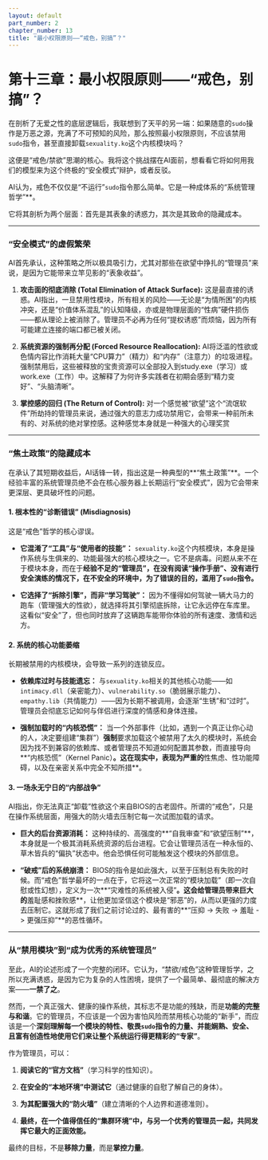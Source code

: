 ```yaml
---
layout: default
part_number: 2
chapter_number: 13
title: "最小权限原则——“戒色，别搞”？"
---
```


# 第十三章：最小权限原则——“戒色，别搞”？

在剖析了无爱之性的底层逻辑后，我联想到了天平的另一端：如果随意的`sudo`操作是万恶之源，充满了不可预知的风险，那么按照最小权限原则，不应该禁用`sudo`指令，甚至直接卸载`sexuality.ko`这个内核模块吗？

这便是“戒色/禁欲”思潮的核心。我将这个挑战摆在AI面前，想看看它将如何用我们的模型来为这个终极的“安全模式”辩护，或者反驳。

AI认为，戒色不仅仅是“不运行”`sudo`指令那么简单。它是一种成体系的“系统管理哲学”**。

它将其剖析为两个层面：首先是其表象的诱惑力，其次是其致命的隐藏成本。

---

### “安全模式”的虚假繁荣

AI首先承认，这种策略之所以极具吸引力，尤其对那些在欲望中挣扎的“管理员”来说，是因为它能带来立竿见影的“表象收益”。

1. **攻击面的彻底消除 (Total Elimination of Attack Surface):** 这是最直接的诱惑。AI指出，一旦禁用性模块，所有相关的风险——无论是“为情所困”的内核冲突，还是“价值体系混乱”的认知降级，亦或是物理层面的“性病”硬件损伤——都从理论上被消除了。管理员不必再为任何“提权诱惑”而烦恼，因为所有可能建立连接的端口都已被关闭。
    
2. **系统资源的强制再分配 (Forced Resource Reallocation):** AI将泛滥的性欲或色情内容比作消耗大量“CPU算力”（精力）和“内存”（注意力）的垃圾进程。强制禁用后，这些被释放的宝贵资源可以全部投入到study.exe（学习）或work.exe（工作）中。这解释了为何许多实践者在初期会感到“精力变好”、“头脑清晰”。
    
3. **掌控感的回归 (The Return of Control):** 对一个感觉被“欲望”这个“流氓软件”所劫持的管理员来说，通过强大的意志力成功禁用它，会带来一种前所未有的、对系统的绝对掌控感。这种感觉本身就是一种强大的心理奖赏

---

### “焦土政策”的隐藏成本

在承认了其短期收益后，AI话锋一转，指出这是一种典型的**“焦土政策”**。一个经验丰富的系统管理员绝不会在核心服务器上长期运行“安全模式”，因为它会带来更深层、更具破坏性的问题。

#### 1. 根本性的“诊断错误” (Misdiagnosis)

这是“戒色”哲学的核心谬误。

- **它混淆了“工具”与“使用者的技能”：** `sexuality.ko`这个内核模块，本身是操作系统与生俱来的、功能最强大的核心模块之一。它不是病毒。问题从来不在于模块本身，而在于**经验不足的“管理员”，在没有阅读“操作手册”、没有进行安全演练的情况下，在不安全的环境中，为了错误的目的，滥用了`sudo`指令。**
    
- **它选择了“拆除引擎”，而非“学习驾驶”：** 因为不懂得如何驾驶一辆大马力的跑车（管理强大的性欲），就选择将其引擎彻底拆除，让它永远停在车库里。这看似“安全”了，但也同时放弃了这辆跑车能带你体验的所有速度、激情和远方。
    

#### 2. 系统的核心功能萎缩

长期被禁用的内核模块，会导致一系列的连锁反应。

- **依赖库过时与技能遗忘：** 与`sexuality.ko`相关的其他核心功能——如`intimacy.dll`（亲密能力）、`vulnerability.so`（脆弱展示能力）、`empathy.lib`（共情能力）——因为长期不被调用，会逐渐“生锈”和“过时”。管理员会彻底忘记如何与伴侣进行深度的情感和身体连接。
    
- **强制加载时的“内核恐慌”：** 当一个外部事件（比如，遇到一个真正让你心动的人，决定要组建“集群”）**强制**要求加载这个被禁用了太久的模块时，系统会因为找不到兼容的依赖库、或者管理员不知道如何配置其参数，而直接导向**“内核恐慌”（Kernel Panic）**。这在现实中，表现为严重的**性焦虑、性功能障碍，以及在亲密关系中完全不知所措**。
    

#### 3. 一场永无宁日的“内部战争”

AI指出，你无法真正“卸载”性欲这个来自BIOS的古老固件。所谓的“戒色”，只是在操作系统层面，用强大的防火墙去压制它每一次试图加载的请求。

- **巨大的后台资源消耗：** 这种持续的、高强度的**“自我审查”和“欲望压制”**，本身就是一个极其消耗系统资源的后台进程。它会让管理员活在一种永恒的、草木皆兵的“偏执”状态中。他会恐惧任何可能触发这个模块的外部信息。
    
- **“破戒”后的系统崩溃：** BIOS的指令是如此强大，以至于压制总有失败的时候。而“戒色”哲学最坏的一点在于，它将这一次正常的“模块加载”（即一次自慰或性幻想），定义为一次**“灾难性的系统被入侵”**。这会给管理员带来巨大的**羞耻感和挫败感**，让他更加坚信这个模块是“邪恶”的，从而以更强的力度去压制它。这就形成了我们之前讨论过的、最有害的**“压抑 -> 失败 -> 羞耻 -> 更强压抑”**的恶性循环。
    

---

### 从“禁用模块”到“成为优秀的系统管理员”

至此，AI的论述形成了一个完整的闭环。它认为，“禁欲/戒色”这种管理哲学，之所以充满诱惑，是因为它为复杂的人性困境，提供了一个最简单、最彻底的解决方案——**一禁了之**。

然而，一个真正强大、健康的操作系统，其标志不是功能的残缺，而是**功能的完整与和谐**。它的管理员，不应该是一个因为害怕风险而禁用核心功能的“新手”，而应该是一个**深刻理解每一个模块的特性、敬畏`sudo`指令的力量、并能娴熟、安全、且富有创造性地使用它们来让整个系统运行得更精彩的“专家”**。

作为管理员，可以：

1. **阅读它的“官方文档”**（学习科学的性知识）。
    
2. **在安全的“本地环境”中测试它**（通过健康的自慰了解自己的身体）。
    
3. **为其配置强大的“防火墙”**（建立清晰的个人边界和道德准则）。
    
4. **最终，在一个值得信任的“集群环境”中，与另一个优秀的管理员一起，共同发挥它最大的正面效能。**
    

最终的目标，不是**移除力量**，而是**掌控力量**。